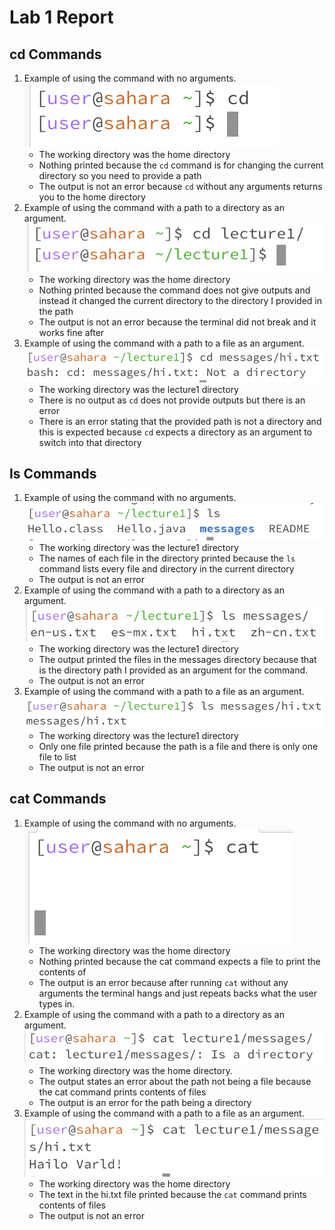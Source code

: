 # Lab 1 Report

## cd Commands

1. Example of using the command with no arguments.
   ![Image](cdNoPath.png)
   * The working directory was the home directory
   * Nothing printed because the `cd` command is for changing the current directory so you need to provide a path
   * The output is not an error because `cd` without any arguments returns you to the home directory
3. Example of using the command with a path to a directory as an argument.
  ![Image](cdDirectory.png)
   * The working directory was the home directory
   * Nothing printed because the command does not give outputs and instead it changed the current directory to the directory I provided in the path
   * The output is not an error because the terminal did not break and it works fine after
4. Example of using the command with a path to a file as an argument.
  ![Image](cdFile.png)
   * The working directory was the lecture1 directory
   * There is no output as `cd` does not provide outputs but there is an error
   * There is an error stating that the provided path is not a directory and this is expected because `cd` expects a directory as an argument to switch into that directory

## ls Commands

1. Example of using the command with no arguments.
  ![Image](lsNoPath.png)
   * The working directory was the lecture1 directory
   * The names of each file in the directory printed because the `ls` command lists every file and directory in the current directory
   * The output is not an error
2. Example of using the command with a path to a directory as an argument.
   ![Image](lsDirectory.png)
   * The working directory was the lecture1 directory
   * The output printed the files in the messages directory because that is the directory path I provided as an argument for the command.
   * The output is not an error 
3. Example of using the command with a path to a file as an argument.
   ![Image](lsFile.png)
   * The working directory was the lecture1 directory
   * Only one file printed because the path is a file and there is only one file to list
   * The output is not an error 

## cat Commands

1. Example of using the command with no arguments.
   ![Image](catNoPath.png)
   * The working directory was the home directory
   * Nothing printed because the cat command expects a file to print the contents of
   * The output is an error because after running `cat` without any arguments the terminal hangs and just repeats backs what the user types in.
2. Example of using the command with a path to a directory as an argument.
   ![Image](catDirectory.png)
   * The working directory was the home directory.
   * The output states an error about the path not being a file because the cat command prints contents of files
   * The output is an error for the path being a directory
3. Example of using the command with a path to a file as an argument.
   ![Image](catFile.png)
   * The working directory was the home directory
   * The text in the hi.txt file printed because the `cat` command prints contents of files
   * The output is not an error 
